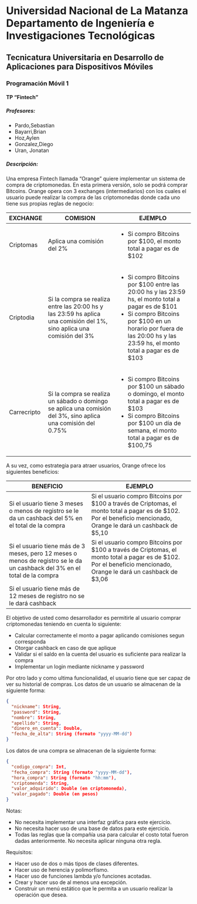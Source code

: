 # Universidad Nacional de La Matanza Departamento de Ingeniería e Investigaciones Tecnológicas
## Tecnicatura Universitaria en Desarrollo de Aplicaciones para Dispositivos Móviles
### Programación Móvil 1
#### TP “Fintech”
##### Profesores:
- Pardo,Sebastian
-  Bayarri,Brian
- Hoz,Aylen
- Gonzalez,Diego
- Uran, Jonatan

##### Descripción:

Una empresa Fintech llamada “Orange” quiere implementar un sistema de compra de criptomonedas. En esta primera versión, solo se podrá comprar Bitcoins.
Orange opera con 3 exchanges (intermediarios) con los cuales el usuario puede realizar la compra de las criptomonedas donde cada uno tiene sus propias reglas de negocio:

| **EXCHANGE** | **COMISION**                                                                                                          | **EJEMPLO**                                                                                                                                                                                                                                     |
|--------------|-----------------------------------------------------------------------------------------------------------------------|-------------------------------------------------------------------------------------------------------------------------------------------------------------------------------------------------------------------------------------------------|
| Criptomas    | Aplica una comisión del 2%                                                                                            | <ul><li>Si compro Bitcoins por $100, el monto total a pagar es de $102</li></ul>                                                                                                                                                                |
| Criptodia    | Si la compra se realiza entre las 20:00 hs y las 23:59 hs aplica una comisión del 1%, sino aplica una comisión del 3% | <ul><li>Si compro Bitcoins por $100 entre las 20:00 hs y las 23:59 hs, el monto total a pagar es de $101</li><li>Si compro Bitcoins por $100 en un horario por fuera de las 20:00 hs y las 23:59 hs, el monto total a pagar es de $103</li><ul> |
| Carrecripto  | Si la compra se realiza un sábado o domingo se aplica una comisión del 3%, sino aplica una comisión del 0.75%         | <ul><li>Si compro Bitcoins por $100 un sábado o domingo, el monto total a pagar es de $103</li><li>Si compro Bitcoins por $100 un día de semana, el monto total a pagar es de $100,75</li></ul>                                                 |

A su vez, como estrategia para atraer usuarios, Orange ofrece los siguientes beneficios:

| **BENEFICIO**                                                                                                              | **EJEMPLO**                                                                                                                                                       |
|----------------------------------------------------------------------------------------------------------------------------|-------------------------------------------------------------------------------------------------------------------------------------------------------------------|
| Si el usuario tiene 3 meses o menos de registro se le da un cashback del 5% en el total de la compra                       | Si el usuario compro Bitcoins por $100 a través de Criptomas, el monto total a pagar es de $102. Por el beneficio mencionado, Orange le dará un cashback de $5,10 |
| Si el usuario tiene más de 3 meses, pero 12 meses o menos de registro se le da un cashback del 3% en el total de la compra | Si el usuario compro Bitcoins por $100 a través de Criptomas, el monto total a pagar es de $102. Por el beneficio mencionado, Orange le dará un cashback de $3,06 |
| Si el usuario tiene más de 12 meses de registro no se le dará cashback                                                     ||

El objetivo de usted como desarrollador es permitirle al usuario comprar criptomonedas teniendo en cuenta lo siguiente:
- Calcular correctamente el monto a pagar aplicando comisiones segun corresponda
- Otorgar cashback en caso de que aplique
- Validar si el saldo en la cuenta del usuario es suficiente para realizar la compra
- Implementar un login mediante nickname y password

Por otro lado y como ultima funcionalidad, el usuario tiene que ser capaz de ver su historial de compras.
Los datos de un usuario se almacenan de la siguiente forma:

````json
{
  "nickname": String,
  "password": String,
  "nombre": String,
  "apellido": String,
  "dinero_en_cuenta": Double,
  "fecha_de_alta": String (formato "yyyy-MM-dd")
}
````

Los datos de una compra se almacenan de la siguiente forma:

````json
{
  "codigo_compra": Int,
  "fecha_compra": String (formato "yyyy-MM-dd"), 
  "hora_compra": String (formato "hh:mm"),
  "criptomenda": String,
  "valor_adquirido": Double (en criptomoneda), 
  "valor_pagado": Double (en pesos)
}
````

Notas:
- No necesita implementar una interfaz gráfica para este ejercicio.
- No necesita hacer uso de una base de datos para este ejercicio.
- Todas las reglas que la compañía usa para calcular el costo total fueron dadas
  anteriormente. No necesita aplicar ninguna otra regla.
  
Requisitos:
- Hacer uso de dos o más tipos de clases diferentes.
- Hacer uso de herencia y polimorfismo.
- Hacer uso de funciones lambda y/o funciones acotadas.
- Crear y hacer uso de al menos una excepción.
- Construir un menú estático que le permita a un usuario realizar la operación que desea.
